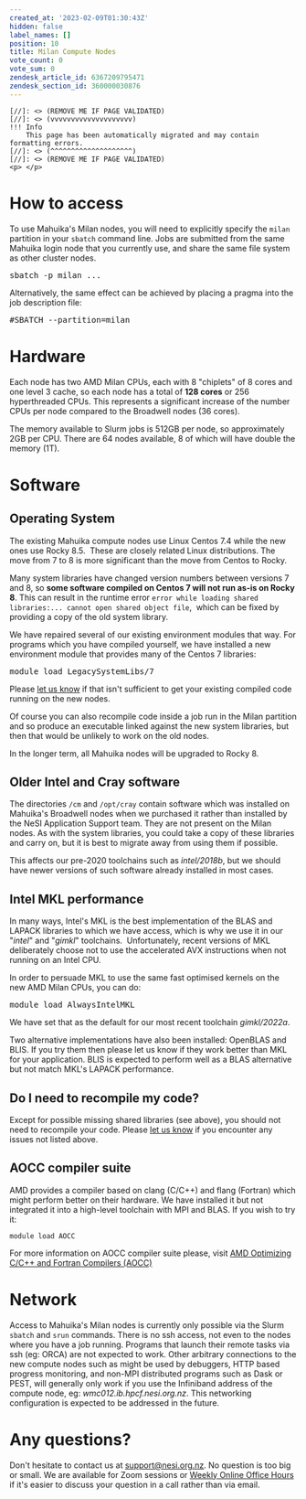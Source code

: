 ```yaml
---
created_at: '2023-02-09T01:30:43Z'
hidden: false
label_names: []
position: 10
title: Milan Compute Nodes
vote_count: 0
vote_sum: 0
zendesk_article_id: 6367209795471
zendesk_section_id: 360000030876
---
```



    [//]: <> (REMOVE ME IF PAGE VALIDATED)
    [//]: <> (vvvvvvvvvvvvvvvvvvvv)
    !!! Info
        This page has been automatically migrated and may contain formatting errors.
    [//]: <> (^^^^^^^^^^^^^^^^^^^^)
    [//]: <> (REMOVE ME IF PAGE VALIDATED)
    <p> </p>
<h1>How to access</h1>
<p>To use Mahuika's Milan nodes, you will need to explicitly specify the <code>milan</code> partition in your <code>sbatch</code> command line. Jobs are submitted from the same Mahuika login node that you currently use, and share the same file system as other cluster nodes. </p>
<pre>sbatch -p milan ...</pre>
<p>Alternatively, the same effect can be achieved by placing a pragma into the job description file:</p>
<pre>#SBATCH --partition=milan</pre>
<h1>Hardware</h1>
<p>Each node has two AMD Milan CPUs, each with 8 "chiplets" of 8 cores and one level 3 cache, so each node has a total of <strong>128 cores</strong> or 256 hyperthreaded CPUs. This represents a significant increase of the number CPUs per node compared to the Broadwell nodes (36 cores). </p>
<p><span style="font-family: -apple-system, BlinkMacSystemFont, 'Segoe UI', Helvetica, Arial, sans-serif;">The memory available to Slurm jobs is 512GB per node, so approximately 2GB per CPU. </span>There are 64 nodes available, 8 of which will have double the memory (1T).</p>
<h1>Software</h1>
<h2>Operating System</h2>
<p>The existing Mahuika compute nodes use Linux Centos 7.4 while the new ones use Rocky 8.5.  These are closely related Linux distributions. The move from 7 to 8 is more significant than the move from Centos to Rocky.</p>
<p>Many system libraries have changed version numbers between versions 7 and 8, so <strong>some software compiled on Centos 7 will not run as-is on Rocky 8</strong>. This can result in the runtime error <code>error while loading shared libraries:... cannot open shared object file</code>,  which can be fixed by providing a copy of the old system library.  </p>
<p>We have repaired several of our existing environment modules that way. For programs which you have compiled yourself, we have installed a new environment module that provides many of the Centos 7 libraries:</p>
<pre>module load LegacySystemLibs/7</pre>
<p>Please <a href="https://support.nesi.org.nz/hc/en-gb/requests/new" target="_blank" rel="noopener">let us know</a> if that isn't sufficient to get your existing compiled code running on the new nodes.</p>
<p>Of course you can also recompile code inside a job run in the Milan partition and so produce an executable linked against the new system libraries, but then that would be unlikely to work on the old nodes.</p>
<p>In the longer term, all Mahuika nodes will be upgraded to Rocky 8.</p>
<h2>Older Intel and Cray software</h2>
<p>The directories <code>/cm</code> and <code>/opt/cray</code> contain software which was installed on Mahuika's Broadwell nodes when we purchased it rather than installed by the NeSI Application Support team. They are not present on the Milan nodes. As with the system libraries, you could take a copy of these libraries and carry on, but it is best to migrate away from using them if possible.</p>
<p>This affects our pre-2020 toolchains such as<em> intel/2018b</em>, but we should have newer versions of such software already installed in most cases.</p>
<h2>Intel MKL performance</h2>
<p>In many ways, Intel's MKL is the best implementation of the BLAS and LAPACK libraries to which we have access, which is why we use it in our "<em>intel</em>" and "<em>gimkl</em>" toolchains.  Unfortunately, recent versions of MKL deliberately choose not to use the accelerated AVX instructions when not running on an Intel CPU.  </p>
<p>In order to persuade MKL to use the same fast optimised kernels on the new AMD Milan CPUs, you can do:</p>
<pre>module load AlwaysIntelMKL</pre>
<p>We have set that as the default for our most recent toolchain <em>gimkl/2022a</em>.</p>
<p>Two alternative implementations have also been installed: OpenBLAS and BLIS. If you try them then please let us know if they work better than MKL for your application. BLIS is expected to perform well as a BLAS alternative but not match MKL's LAPACK performance.  </p>
<h2>Do I need to recompile my code?</h2>
<p>Except for possible missing shared libraries (see above), you should not need to recompile your code. Please <a href="https://support.nesi.org.nz/hc/en-gb/requests/new" target="_blank" rel="noopener">let us know</a> if you encounter any issues not listed above.</p>
<h2>AOCC compiler suite</h2>
<p>AMD provides a compiler based on clang (C/C++) and flang (Fortran) which might perform better on their hardware. We have installed it but not integrated it into a high-level toolchain with MPI and BLAS. If you wish to try it:</p>
<pre><code>module load <span class="s1">AOCC</span></code></pre>
<p>For more information on AOCC compiler suite please, visit <a href="https://developer.amd.com/amd-aocc/" target="_blank" rel="noopener">AMD Optimizing C/C++ and Fortran Compilers (AOCC)</a></p>
<h1>Network</h1>
<p>Access to Mahuika's Milan nodes is currently only possible via the Slurm <code>sbatch</code> and <code>srun</code> commands. There is no ssh access, not even to the nodes where you have a job running. Programs that launch their remote tasks via ssh (eg: ORCA) are not expected to work. Other arbitrary connections to the new compute nodes such as might be used by debuggers, HTTP based progress monitoring, and non-MPI distributed programs such as Dask or PEST, will generally only work if you use the Infiniband address of the compute node, eg: <em>wmc012.ib.hpcf.nesi.org.nz</em>. This networking configuration is expected to be addressed in the future.</p>
<h1>Any questions?</h1>
<p>Don't hesitate to contact us at <a href="mailto:support@nesi.org.nz">support@nesi.org.nz</a>. No question is too big or small. We are available for Zoom sessions or <a href="https://support.nesi.org.nz/hc/en-gb/articles/4830713922063" target="_self">Weekly Online Office Hours</a> if it's easier to discuss your question in a call rather than via email.</p>